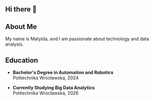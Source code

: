 ## Hi there 👋

## About Me

My name is Matylda, and I am passionate about technology and data analysis. 

## Education

- **Bachelor's Degree in Automation and Robotics**  
  Politechnika Wrocławska, 2024

- **Currently Studying Big Data Analytics**  
  Politechnika Wrocławska, 2026

